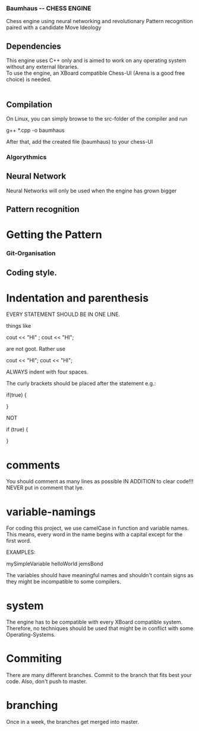 ### Baumhaus -- CHESS ENGINE  

Chess engine using neural networking and revolutionary Pattern recognition paired with a candidate Move Ideology
</br>

## Dependencies

This engine uses C++ only and is aimed to work on any operating system without any external libraries. </br>
To use the engine, an XBoard compatible Chess-UI (Arena is a good free choice) is needed.</br>
</br>

## Compilation

On Linux, you can simply browse to the src-folder of the compiler and run </br>

g++ *.cpp -o baumhaus </br>

After that, add the created file (baumhaus) to your chess-UI

### Algorythmics

## Neural Network

Neural Networks will only be used when the engine has grown bigger

## Pattern recognition

# Getting the Pattern

### Git-Organisation

## Coding style.

# Indentation and parenthesis

EVERY STATEMENT SHOULD BE IN ONE LINE. 

things like 

cout << "HI" ; cout << "HI";

are not goot. 
Rather use

cout << "HI";
cout << "HI";

ALWAYS indent with four spaces. 

The curly brackets should be placed after the statement
e.g.:

if(true) {

}

NOT

if (true) 
{

}

# comments
You should comment as many lines as possible IN ADDITION to clear code!!!
NEVER put in comment that lye.

# variable-namings
For coding this project, we use camelCase in function and variable names. This means, every word in the name begins with a capital except for the first word.

EXAMPLES: 

mySimpleVariable
helloWorld
jemsBond

The variables should have meaningful names and shouldn't contain signs as they might be incompatible to some compilers.

# system
The engine has to be compatible with every XBoard compatible system. Therefore, no techniques should be used that might be in conflict with some Operating-Systems.

# Commiting
There are many different branches. Commit to the branch that fits best your code. Also, don't push to master.
 
# branching

Once in a week, the branches get merged into master.
